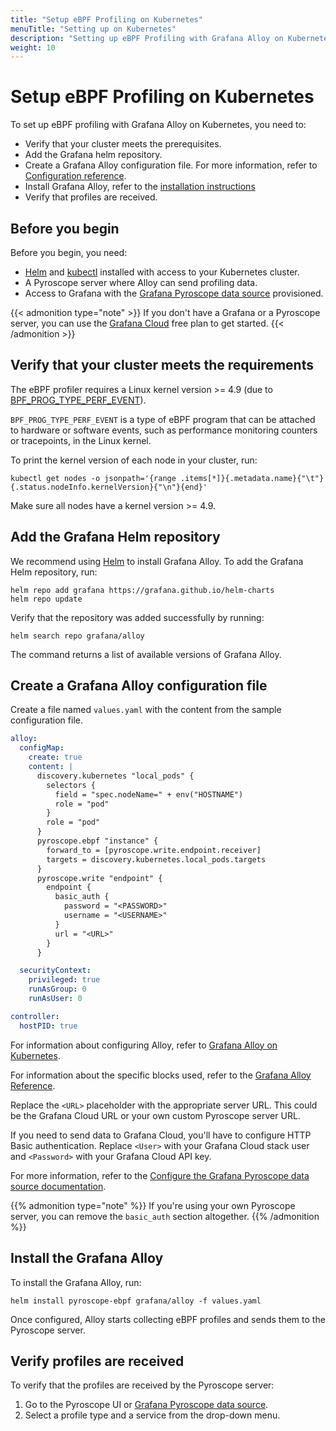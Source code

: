 ```yaml
---
title: "Setup eBPF Profiling on Kubernetes"
menuTitle: "Setting up on Kubernetes"
description: "Setting up eBPF Profiling with Grafana Alloy on Kubernetes"
weight: 10
---
```


# Setup eBPF Profiling on Kubernetes

To set up eBPF profiling with Grafana Alloy on Kubernetes, you need to:

- Verify that your cluster meets the prerequisites.
- Add the Grafana helm repository.
- Create a Grafana Alloy configuration file. For more information, refer to [Configuration reference][config-reference].
- Install Grafana Alloy, refer to the [installation instructions](https://grafana.com/docs/alloy/<ALLOY_VERSION>/set-up/install/kubernetes/)
- Verify that profiles are received.

## Before you begin

Before you begin, you need:

- [Helm][helm] and [kubectl][kubectl] installed with access to your Kubernetes cluster.
- A Pyroscope server where Alloy can send profiling data.
- Access to Grafana with the [Grafana Pyroscope data source][pyroscope-ds] provisioned.

{{< admonition type="note" >}}
If you don't have a Grafana or a Pyroscope server, you can use the [Grafana Cloud][gcloud] free plan to get started.
{{< /admonition >}}

## Verify that your cluster meets the requirements

The eBPF profiler requires a Linux kernel version >= 4.9 (due to [BPF_PROG_TYPE_PERF_EVENT](https://lkml.org/lkml/2016/9/1/831)).

`BPF_PROG_TYPE_PERF_EVENT` is a type of eBPF program that can be attached to hardware or software events, such as performance monitoring counters or tracepoints, in the Linux kernel.

To print the kernel version of each node in your cluster, run:

```shell
kubectl get nodes -o jsonpath='{range .items[*]}{.metadata.name}{"\t"}{.status.nodeInfo.kernelVersion}{"\n"}{end}'
```

Make sure all nodes have a kernel version >= 4.9.

## Add the Grafana Helm repository

We recommend using [Helm][helm] to install Grafana Alloy.
To add the Grafana Helm repository, run:

```shell
helm repo add grafana https://grafana.github.io/helm-charts
helm repo update
```

Verify that the repository was added successfully by running:

```shell
helm search repo grafana/alloy
```

The command returns a list of available versions of Grafana Alloy.

## Create a Grafana Alloy configuration file

Create a file named `values.yaml` with the content from the sample configuration file.

```yaml
alloy:
  configMap:
    create: true
    content: |
      discovery.kubernetes "local_pods" {
        selectors {
          field = "spec.nodeName=" + env("HOSTNAME")
          role = "pod"
        }
        role = "pod"
      }
      pyroscope.ebpf "instance" {
        forward_to = [pyroscope.write.endpoint.receiver]
        targets = discovery.kubernetes.local_pods.targets
      }
      pyroscope.write "endpoint" {
        endpoint {
          basic_auth {
            password = "<PASSWORD>"
            username = "<USERNAME>"
          }
          url = "<URL>"
        }
      }

  securityContext:
    privileged: true
    runAsGroup: 0
    runAsUser: 0

controller:
  hostPID: true
```

For information about configuring Alloy, refer to [Grafana Alloy on Kubernetes](https://grafana.com/docs/alloy/<ALLOY_VERSION>/configure/kubernetes/).

For information about the specific blocks used, refer to the [Grafana Alloy Reference](https://grafana.com/docs/alloy/<ALLOY_VERSION>/reference/).

Replace the `<URL>` placeholder with the appropriate server URL.
This could be the Grafana Cloud URL or your own custom Pyroscope server URL.

If you need to send data to Grafana Cloud, you'll have to configure HTTP Basic authentication.
Replace `<User>` with your Grafana Cloud stack user and `<Password>` with your Grafana Cloud API key.

For more information, refer to the [Configure the Grafana Pyroscope data source documentation](/docs/grafana-cloud/connect-externally-hosted/data-sources/pyroscope/configure-pyroscope-data-source/).

{{% admonition type="note" %}}
If you're using your own Pyroscope server, you can remove the `basic_auth` section altogether.
{{% /admonition %}}


## Install the Grafana Alloy

To install the Grafana Alloy, run:

```shell
helm install pyroscope-ebpf grafana/alloy -f values.yaml
```

Once configured, Alloy starts collecting eBPF profiles and sends them to the Pyroscope server.

## Verify profiles are received

To verify that the profiles are received by the Pyroscope server:

1. Go to the Pyroscope UI or [Grafana Pyroscope data source][pyroscope-ds].
1. Select a profile type and a service from the drop-down menu.

[gcloud]: /products/cloud/
[helm]: https://helm.sh/docs/intro/install/
[kubectl]: https://kubernetes.io/docs/tasks/tools/install-kubectl/
[pyroscope-ds]: /docs/grafana/<GRAFANA_VERSION>/datasources/pyroscope/
[config-reference]: ../configuration/
